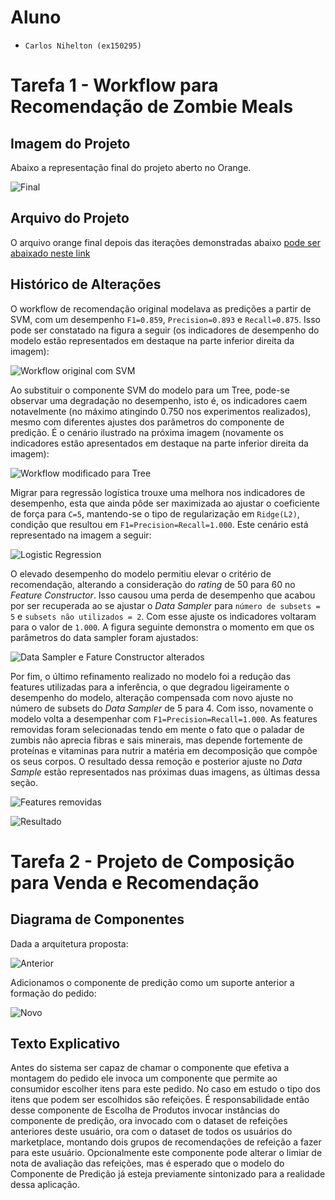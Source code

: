 # Aluno

* `Carlos Nihelton (ex150295)`

# Tarefa 1 - Workflow para Recomendação de Zombie Meals

## Imagem do Projeto

Abaixo a representação final do projeto aberto no Orange.

![Final](images/orange3.png)

## Arquivo do Projeto

O arquivo orange final depois das iterações demonstradas abaixo [pode ser abaixado neste link](orange/zombie-meals.ows)

## Histórico de Alterações

O workflow de recomendação original modelava as predições a partir de SVM, com um desempenho `F1=0.859`, `Precision=0.893` e `Recall=0.875`. Isso pode ser constatado na figura a
seguir (os indicadores de desempenho do modelo estão representados em destaque na parte inferior direita da imagem):

![Workflow original com SVM](images/original-svm.png)

Ao substituir o componente SVM do modelo para um Tree, pode-se observar uma degradação no desempenho, isto é, os indicadores caem notavelmente (no máximo
atingindo 0.750 nos experimentos realizados), mesmo
com diferentes ajustes dos parâmetros do componente de predição. É o
cenário ilustrado na próxima imagem (novamente os indicadores estão apresentados em destaque na parte inferior direita da imagem):

![Workflow modificado para Tree](images/att1-tree.png)


Migrar para regressão logística trouxe uma melhora nos indicadores de desempenho, esta que ainda pôde ser maximizada ao ajustar o coeficiente de força para `C=5`,
mantendo-se o tipo de regularização em `Ridge(L2)`,
condição que resultou em `F1=Precision=Recall=1.000`. Este cenário está representado na imagem a seguir:

![Logistic Regression](images/att2-logregression.png)

O elevado desempenho do modelo permitiu elevar o critério de recomendação, alterando a consideração do *rating* de 50 para 60 no *Feature Constructor*. Isso causou uma perda de desempenho que
acabou por ser recuperada ao se ajustar o *Data Sampler* para `número de subsets = 5`  e `subsets não utilizados = 2`. Com esse ajuste os indicadores voltaram
para o valor de `1.000`. A figura seguinte demonstra o momento em que os parâmetros do data sampler foram ajustados:

![Data Sampler e Fature Constructor alterados](images/feature.png)

Por fim, o último refinamento realizado no modelo foi a redução das features utilizadas para a inferência, o que degradou ligeiramente o
desempenho do modelo, alteração compensada com novo ajuste no número de subsets do *Data Sampler* de 5 para 4. Com isso, novamente o modelo volta a desempenhar
com `F1=Precision=Recall=1.000`. As features removidas foram selecionadas tendo em mente o fato que o paladar de zumbis não aprecia fibras e sais minerais, mas
depende fortemente de proteínas e vitaminas para nutrir a matéria em decomposição que compõe os seus corpos. O resultado dessa remoção e posterior ajuste no
*Data Sample* estão representados nas próximas duas imagens, as últimas dessa seção.

![Features removidas](images/features.png)


![Resultado](images/result.png)

# Tarefa 2 - Projeto de Composição para Venda e Recomendação

## Diagrama de Componentes

Dada a arquitetura proposta:

![Anterior](images/INF331.png)

Adicionamos o componente de predição como um suporte anterior a formação do pedido:

![Novo](images/INF331_add.png)

## Texto Explicativo

Antes do sistema ser capaz de chamar o componente que efetiva a montagem do pedido ele invoca um componente que permite ao consumidor escolher itens para este
pedido. No caso em estudo o tipo dos itens que podem ser escolhidos são refeições. É responsabilidade então desse componente de Escolha de Produtos invocar
instâncias do componente de predição, ora invocado com o dataset de refeições anteriores deste usuário, ora com o dataset de todos os usuários do marketplace,
montando dois grupos de recomendações de refeição a fazer para este usuário.
Opcionalmente este componente pode alterar o limiar de nota de avaliação das refeições, mas é esperado que o modelo do Componente de Predição já esteja
previamente sintonizado para a realidade dessa aplicação.
